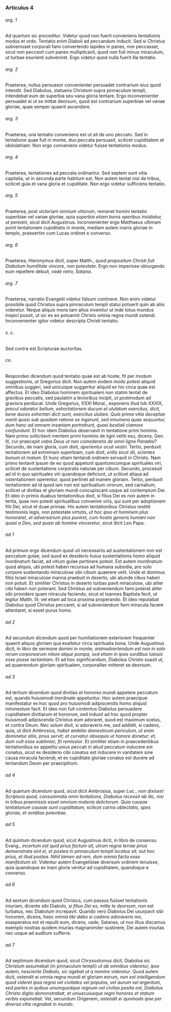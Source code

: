 ### Articulus 4

###### arg. 1
Ad quartum sic proceditur. Videtur quod non fuerit conveniens tentationis modus et ordo. Tentatio enim Diaboli ad peccandum inducit. Sed si Christus subvenisset corporali fami convertendo lapides in panes, non peccasset, sicut non peccavit cum panes multiplicavit, quod non fuit minus miraculum, ut turbae esurienti subveniret. Ergo videtur quod nulla fuerit illa tentatio.

###### arg. 2
Praeterea, nullus persuasor convenienter persuadet contrarium eius quod intendit. Sed Diabolus, statuens Christum supra pinnaculum templi, intendebat eum de superbia seu vana gloria tentare. Ergo inconvenienter persuadet ei ut se mittat deorsum, quod est contrarium superbiae vel vanae gloriae, quae semper quaerit ascendere.

###### arg. 3
Praeterea, una tentatio conveniens est ut sit de uno peccato. Sed in tentatione quae fuit in monte, duo peccata persuasit, scilicet cupiditatem et idololatriam. Non ergo conveniens videtur fuisse tentationis modus.

###### arg. 4
Praeterea, tentationes ad peccata ordinantur. Sed septem sunt vitia capitalia, ut in secunda parte habitum est. Non autem tentat nisi de tribus, scilicet gula et vana gloria et cupiditate. Non ergo videtur sufficiens tentatio.

###### arg. 5
Praeterea, post victoriam omnium vitiorum, remanet homini tentatio superbiae vel vanae gloriae, quia *superbia etiam bonis operibus insidiatur, ut pereant*, sicut dicit Augustinus. Inconvenienter ergo Matthaeus ultimam ponit tentationem cupiditatis in monte, mediam autem inanis gloriae in templo, praesertim cum Lucas ordinet e converso.

###### arg. 6
Praeterea, Hieronymus dicit, super Matth., quod *propositum Christi fuit Diabolum humilitate vincere, non potestate*. Ergo non imperiose obiurgando eum repellere debuit, *vade retro, Satana*.

###### arg. 7
Praeterea, narratio Evangelii videtur falsum continere. Non enim videtur possibile quod Christus supra pinnaculum templi statui potuerit quin ab aliis videretur. Neque aliquis mons tam altus invenitur ut inde totus mundus inspici possit, ut sic ex eo potuerint Christo omnia regna mundi ostendi. Inconvenienter igitur videtur descripta Christi tentatio.

###### s. c.
Sed contra est Scripturae auctoritas.

###### co.
Respondeo dicendum quod tentatio quae est ab hoste, fit per modum suggestionis, ut Gregorius dicit. Non autem eodem modo potest aliquid omnibus suggeri, sed unicuique suggeritur aliquid ex his circa quae est affectus. Et ideo Diabolus hominem spiritualem non statim tentat de gravibus peccatis, sed paulatim a levioribus incipit, ut postmodum ad graviora perducat. Unde Gregorius, XXXI Moral., exponens illud Iob XXXIX, *procul odoratur bellum, exhortationem ducum et ululatum exercitus, dicit, bene duces exhortari dicti sunt, exercitus ululare. Quia prima vitia deceptae menti quasi sub quadam ratione se ingerunt, sed innumera quae sequuntur, dum hanc ad omnem insaniam pertrahunt, quasi bestiali clamore confundunt*. Et hoc idem Diabolus observavit in tentatione primi hominis. Nam primo sollicitavit mentem primi hominis de ligni vetiti esu, dicens, Gen. III, *cur praecepit vobis Deus ut non comederetis de omni ligno Paradisi?* Secundo, de inani gloria, cum dixit, *aperientur oculi vestri*. Tertio, perduxit tentationem ad extremam superbiam, cum dixit, *eritis sicut dii, scientes bonum et malum*. Et hunc etiam tentandi ordinem servavit in Christo. Nam primo tentavit ipsum de eo quod appetunt quantumcumque spirituales viri, scilicet de sustentatione corporalis naturae per cibum. Secundo, processit ad id in quo spirituales viri quandoque deficiunt, ut scilicet aliqua ad ostentationem operentur, quod pertinet ad inanem gloriam. Tertio, perduxit tentationem ad id quod iam non est spiritualium virorum, sed carnalium, scilicet ut divitias et gloriam mundi concupiscant usque ad contemptum Dei. Et ideo in primis duabus tentationibus dixit, si filius Dei es non autem in tertia, quae non potest spiritualibus convenire viris, qui sunt per adoptionem filii Dei, sicut et duae primae. His autem tentationibus Christus restitit testimoniis legis, non potestate virtutis, *ut hoc ipso et hominem plus honoraret, et adversarium plus puniret, cum hostis generis humani non quasi a Deo, sed quasi ab homine vinceretur*, sicut dicit Leo Papa.

###### ad 1
Ad primum ergo dicendum quod uti necessariis ad sustentationem non est peccatum gulae, sed quod ex desiderio huius sustentationis homo aliquid inordinatum faciat, ad vitium gulae pertinere potest. Est autem inordinatum quod aliquis, ubi potest haberi recursus ad humana subsidia, pro solo corpore sustentando miraculose sibi cibum quaerere velit. Unde et dominus filiis Israel miraculose manna praebuit in deserto, ubi aliunde cibus haberi non potuit. Et similiter Christus in deserto turbas pavit miraculose, ubi aliter cibi haberi non poterant. Sed Christus ad subveniendum fami poterat aliter sibi providere quam miracula faciendo, sicut et Ioannes Baptista fecit, ut legitur Matth. III; vel etiam ad loca proxima properando. Et ideo reputabat Diabolus quod Christus peccaret, si ad subveniendum fami miracula facere attentaret, si esset purus homo.

###### ad 2
Ad secundum dicendum quod per humiliationem exteriorem frequenter quaerit aliquis gloriam qua exaltetur circa spiritualia bona. Unde Augustinus dicit, in libro de sermone domini in monte, *animadvertendum est non in solo rerum corporearum nitore atque pompa, sed etiam in ipsis sordibus lutosis esse posse iactantiam*. Et ad hoc significandum, Diabolus Christo suasit ut, ad quaerendum gloriam spiritualem, corporaliter mitteret se deorsum.

###### ad 3
Ad tertium dicendum quod divitias et honores mundi appetere peccatum est, quando huiusmodi inordinate appetuntur. Hoc autem praecipue manifestatur ex hoc quod pro huiusmodi adipiscendis homo aliquid inhonestum facit. Et ideo non fuit contentus Diabolus persuadere cupiditatem divitiarum et honorum, sed induxit ad hoc quod propter huiusmodi adipiscenda Christus eum adoraret, quod est maximum scelus, et contra Deum. Nec solum dixit, si adoraveris me, sed addidit, si cadens, quia, ut dicit Ambrosius, *habet ambitio domesticum periculum, ut enim dominetur aliis, prius servit; et curvatur obsequio ut honore donetur; et, dum vult esse sublimior, fit remissior*. Et similiter etiam in praecedentibus tentationibus ex appetitu unius peccati in aliud peccatum inducere est conatus, sicut ex desiderio cibi conatus est inducere in vanitatem sine causa miracula faciendi; et ex cupiditate gloriae conatus est ducere ad tentandum Deum per praecipitium.

###### ad 4
Ad quartum dicendum quod, sicut dicit Ambrosius, super Luc., *non dixisset Scriptura quod, consummata omni tentatione, Diabolus recessit ab illo, nisi in tribus praemissis esset omnium materia delictorum. Quia causae tentationum causae sunt cupiditatum, scilicet carnis oblectatio, spes gloriae, et aviditas potentiae*.

###### ad 5
Ad quintum dicendum quod, sicut Augustinus dicit, in libro de consensu Evang., *incertum est quid prius factum sit, utrum regna terrae prius demonstrata sint ei, et postea in pinnaculum templi locatus sit; aut hoc prius, et illud postea. Nihil tamen ad rem, dum omnia facta esse manifestum sit*. Videntur autem Evangelistae diversum ordinem tenuisse, quia quandoque ex inani gloria venitur ad cupiditatem, quandoque e converso.

###### ad 6
Ad sextum dicendum quod Christus, cum passus fuisset tentationis iniuriam, dicente sibi Diabolo, *si filius Dei es, mitte te deorsum*, non est turbatus, nec Diabolum increpavit. Quando vero Diabolus Dei usurpavit sibi honorem, dicens, *haec omnia tibi dabo si cadens adoraveris me*, exasperatus est et repulit eum, dicens, vade, Satanas, ut nos illius discamus exemplo nostras quidem iniurias magnanimiter sustinere, Dei autem iniurias nec usque ad auditum sufferre.

###### ad 7
Ad septimum dicendum quod, sicut Chrysostomus dicit, Diabolus sic Christum assumebat (in pinnaculum templi) *ut ab omnibus videretur, ipse autem, nesciente Diabolo, sic agebat ut a nemine videretur*. Quod autem dicit, ostendit ei omnia regna mundi et gloriam eorum, *non est intelligendum quod videret ipsa regna vel civitates vel populos, vel aurum vel argentum, sed partes in quibus unumquodque regnum vel civitas posita est, Diabolus Christo digito demonstrabat, et uniuscuiusque regni honores et statum verbis exponebat*. Vel, secundum Origenem, *ostendit ei quomodo ipse per diversa vitia regnabat in mundo*.

